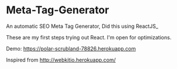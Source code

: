 # Meta-Tag-Generator

An automatic SEO Meta Tag Generator, Did this using ReactJS_

These are my first steps trying out React. I'm open for optimizations.

Demo: https://polar-scrubland-78826.herokuapp.com

Inspired from http://webkitio.herokuapp.com/


